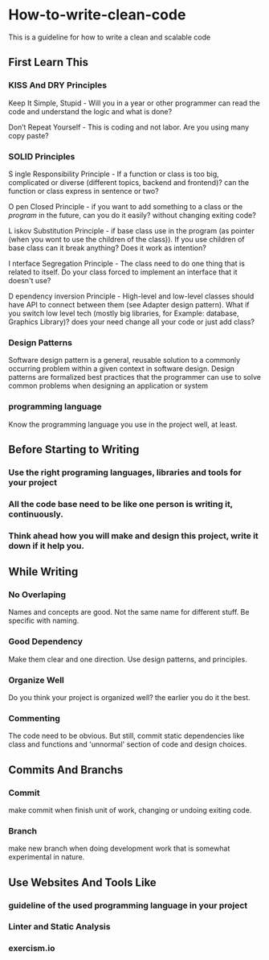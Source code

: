 # How-to-write-clean-code
This is a guideline for how to write a clean and scalable code

## First Learn This

### KISS And DRY Principles

Keep It Simple, Stupid - Will you in a year or other programmer can read the code and understand the logic and what is done?

Don’t Repeat Yourself - This is coding and not labor. Are you using many copy paste?

### SOLID Principles

S ingle Responsibility Principle - If a function or class is too big, complicated or diverse (different topics, backend and frontend)? can the function or class express in sentence or two?

O pen Closed Principle - if you want to add something to a class or the *program* in the future, can you do it easily? without changing exiting code?

L iskov Substitution Principle - if base class use in the program (as pointer (when you wont to use the children of the class)). If you use children of base class can it break anything? Does  it work as intention?

I nterface Segregation Principle - The class need to do one thing that is related to itself. Do your class forced to implement an interface that it doesn't use?

D ependency inversion Principle - High-level and low-level classes should have API to connect between them (see Adapter design pattern). What if you switch low level tech (mostly big libraries, for Example: database, Graphics Library)? does your need change all your code or just add class?

### Design Patterns

Software design pattern is a general, reusable solution to a commonly occurring problem within a given context in software design. Design patterns are formalized best practices that the programmer can use to solve common problems when designing an application or system

### programming language

Know the programming language you use in the project well, at least.

## Before Starting to Writing

### Use the right programing languages, libraries and tools for your project

### All the code base need to be like one person is writing it, continuously.

### Think ahead how you will make and design this project, write it down if it help you.

## While Writing

### No Overlaping
Names and concepts are good. Not the same name for different stuff. Be specific with naming.

### Good Dependency
Make them clear and one direction. Use design patterns, and principles.

### Organize Well
Do you think your project is organized well? the earlier you do it the best.

### Commenting
The code need to be obvious. But still, commit static dependencies like class and functions and 'unnormal' section of code and design choices.

## Commits And Branchs

### Commit
make commit when finish unit of work, changing or undoing exiting code.

### Branch
make new branch when doing development work that is somewhat experimental in nature.

## Use Websites And Tools Like

### guideline of the used programming language in your project

### Linter and Static Analysis 

### exercism.io
